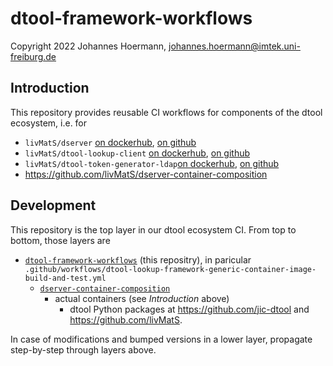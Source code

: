 # dtool-framework-workflows

Copyright 2022 Johannes Hoermann, johannes.hoermann@imtek.uni-freiburg.de

## Introduction

This repository provides reusable CI workflows for components of the dtool ecosystem, i.e. for

* `livMatS/dserver` [on dockerhub](https://hub.docker.com/r/jotelha/dserver), [on github](https://github.com/livMatS/dserver-container-image)
* `livMatS/dtool-lookup-client` [on dockerhub](https://hub.docker.com/r/jotelha/dtool-lookup-client), [on github](https://github.com/livMatS/dtool-lookup-client-container-image)
* `livMatS/dtool-token-generator-ldap`[on dockerhub](https://hub.docker.com/r/jotelha/dtool-token-generator-ldap), [on github](https://github.com/livMatS/dtool-token-generator-ldap-container-image)
* https://github.com/livMatS/dserver-container-composition

## Development

This repository is the top layer in our dtool ecosystem CI. From top to bottom, those layers are

* [`dtool-framework-workflows`](https://github.com/livMatS/dtool-framework-workflows) (this repositry), in paricular `.github/workflows/dtool-lookup-framework-generic-container-image-build-and-test.yml`
  * [`dserver-container-composition`](https://github.com/livMatS/dserver-container-composition)
    * actual containers (see *Introduction* above)
      * dtool Python packages at https://github.com/jic-dtool and https://github.com/livMatS.

In case of modifications and bumped versions in a lower layer, propagate step-by-step through layers above.
